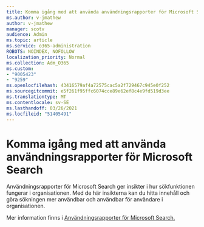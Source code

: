 ```yaml
---
title: Komma igång med att använda användningsrapporter för Microsoft Search
ms.author: v-jmathew
author: v-jmathew
manager: scotv
audience: Admin
ms.topic: article
ms.service: o365-administration
ROBOTS: NOINDEX, NOFOLLOW
localization_priority: Normal
ms.collection: Adm_O365
ms.custom:
- "9005423"
- "9259"
ms.openlocfilehash: 43416579af4a72575cac5a2f729467c945e0f252
ms.sourcegitcommit: e5f261f95ffc6074cce89e62ef8c4e9fd519d3ee
ms.translationtype: MT
ms.contentlocale: sv-SE
ms.lasthandoff: 03/26/2021
ms.locfileid: "51405491"
---
```

# <a name="get-started-with-using-microsoft-search-usage-reports"></a>Komma igång med att använda användningsrapporter för Microsoft Search

Användningsrapporter för Microsoft Search ger insikter i hur sökfunktionen fungerar i organisationen. Med de här insikterna kan du hitta innehåll och göra sökningen mer användbar och användbar för användare i organisationen.

Mer information finns i [Användningsrapporter för Microsoft Search.](https://go.microsoft.com/fwlink/?linkid=2152048)
